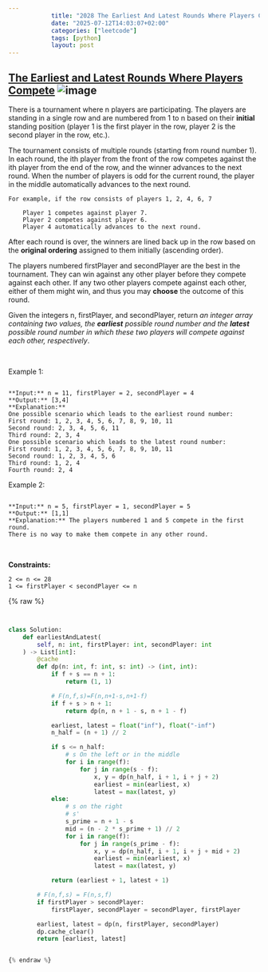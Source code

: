 ```yaml
---
            title: "2028 The Earliest And Latest Rounds Where Players Compete"
            date: "2025-07-12T14:03:07+02:00"
            categories: ["leetcode"]
            tags: [python]
            layout: post
---
```

            
## [The Earliest and Latest Rounds Where Players Compete](https://leetcode.com/problems/the-earliest-and-latest-rounds-where-players-compete) ![image](https://img.shields.io/badge/Difficulty-Hard-red)

There is a tournament where n players are participating. The players are standing in a single row and are numbered from 1 to n based on their **initial** standing position (player 1 is the first player in the row, player 2 is the second player in the row, etc.).

The tournament consists of multiple rounds (starting from round number 1). In each round, the ith player from the front of the row competes against the ith player from the end of the row, and the winner advances to the next round. When the number of players is odd for the current round, the player in the middle automatically advances to the next round.

	For example, if the row consists of players 1, 2, 4, 6, 7

		Player 1 competes against player 7.
		Player 2 competes against player 6.
		Player 4 automatically advances to the next round.

After each round is over, the winners are lined back up in the row based on the **original ordering** assigned to them initially (ascending order).

The players numbered firstPlayer and secondPlayer are the best in the tournament. They can win against any other player before they compete against each other. If any two other players compete against each other, either of them might win, and thus you may **choose** the outcome of this round.

Given the integers n, firstPlayer, and secondPlayer, return *an integer array containing two values, the **earliest** possible round number and the **latest** possible round number in which these two players will compete against each other, respectively*.

 

Example 1:

```

**Input:** n = 11, firstPlayer = 2, secondPlayer = 4
**Output:** [3,4]
**Explanation:**
One possible scenario which leads to the earliest round number:
First round: 1, 2, 3, 4, 5, 6, 7, 8, 9, 10, 11
Second round: 2, 3, 4, 5, 6, 11
Third round: 2, 3, 4
One possible scenario which leads to the latest round number:
First round: 1, 2, 3, 4, 5, 6, 7, 8, 9, 10, 11
Second round: 1, 2, 3, 4, 5, 6
Third round: 1, 2, 4
Fourth round: 2, 4

```

Example 2:

```

**Input:** n = 5, firstPlayer = 1, secondPlayer = 5
**Output:** [1,1]
**Explanation:** The players numbered 1 and 5 compete in the first round.
There is no way to make them compete in any other round.

```

 

**Constraints:**

	2 <= n <= 28
	1 <= firstPlayer < secondPlayer <= n

{% raw %}


```python


class Solution:
    def earliestAndLatest(
        self, n: int, firstPlayer: int, secondPlayer: int
    ) -> List[int]:
        @cache
        def dp(n: int, f: int, s: int) -> (int, int):
            if f + s == n + 1:
                return (1, 1)

            # F(n,f,s)=F(n,n+1-s,n+1-f)
            if f + s > n + 1:
                return dp(n, n + 1 - s, n + 1 - f)

            earliest, latest = float("inf"), float("-inf")
            n_half = (n + 1) // 2

            if s <= n_half:
                # s On the left or in the middle
                for i in range(f):
                    for j in range(s - f):
                        x, y = dp(n_half, i + 1, i + j + 2)
                        earliest = min(earliest, x)
                        latest = max(latest, y)
            else:
                # s on the right
                # s'
                s_prime = n + 1 - s
                mid = (n - 2 * s_prime + 1) // 2
                for i in range(f):
                    for j in range(s_prime - f):
                        x, y = dp(n_half, i + 1, i + j + mid + 2)
                        earliest = min(earliest, x)
                        latest = max(latest, y)

            return (earliest + 1, latest + 1)

        # F(n,f,s) = F(n,s,f)
        if firstPlayer > secondPlayer:
            firstPlayer, secondPlayer = secondPlayer, firstPlayer

        earliest, latest = dp(n, firstPlayer, secondPlayer)
        dp.cache_clear()
        return [earliest, latest]


{% endraw %}
